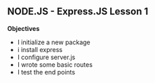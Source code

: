 ## NODE.JS - Express.JS Lesson 1


**Objectives**
- I initialize a new package
- i install express
- I configure server.js
- I wrote some basic routes
- I test the end points